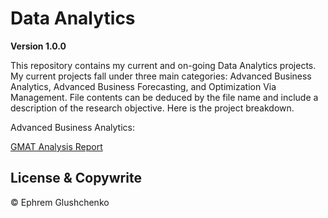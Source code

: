# Data Analytics

**Version 1.0.0**

This repository contains my current and on-going Data Analytics projects. My current projects fall under three main categories: Advanced Business Analytics, Advanced Business Forecasting, and Optimization Via Management. File contents can be deduced by the file name and include a description of the research objective. Here is the project breakdown. 


Advanced Business Analytics:

[GMAT Analysis Report](https://github.com/ephremglu/Data-Analytics/blob/main/GMAT%20Analysis%20Report.pdf)

## License & Copywrite

© Ephrem Glushchenko
